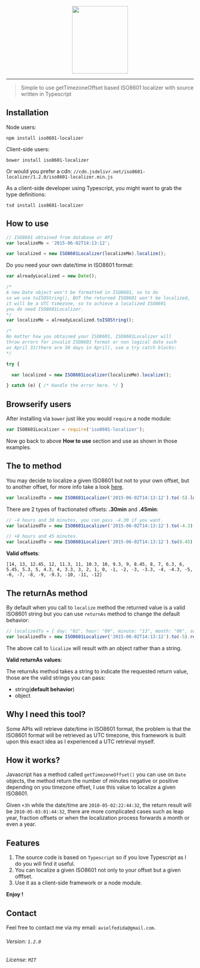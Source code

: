 <p align="center">
	<img height="181" width="150" src="http://i.imgur.com/070F7jH.png">
</p>

---

> Simple to use getTimezoneOffset based ISO8601 localizer with source written in Typescript

## Installation

Node users:
```
npm install iso8601-localizer
```
Client-side users:
```
bower install iso8601-localizer
```

Or would you prefer a cdn: `//cdn.jsdelivr.net/iso8601-localizer/1.2.0/iso8601-localizer.min.js`

As a client-side developer using Typescript, you might want to grab the type definitions:

```
tsd install iso8601-localizer
```

## How to use

```javascript
// ISO8601 obtained from database or API
var localizeMe = '2015-06-02T14:13:12';

var localized = new ISO8601Localizer(localizeMe).localize();
```

Do you need your own date/time in ISO8601 format:

```javascript
var alreadyLocalized = new Date();

/*
A new Date object won't be formatted in ISO8601, so to do
so we use toISOString(), BUT the returned ISO8601 won't be localized,
it will be a UTC timezone, so to achieve a localized ISO8601
you do need ISO8601Localizer.
*/
var localizeMe = alreadyLocalized.toISOString();

/*
No matter how you obtained your ISO8601, ISO8601Localizer will
throw errors for invalid ISO8601 format or non logical date such
as April 31(there are 30 days in April), use a try catch blocks:
*/

try {

  var localized = new ISO8601Localizer(localizeMe).localize();

} catch (e) { /* Handle the error here. */ }
```

## Browserify users

After installing via `bower` just like you would `require` a node module:
```javascript
var ISO8601Localizer = require('iso8601-localizer');
```

Now go back to above **How to use** section and use as shown in those examples.

## The to method

You may decide to localize a given ISO8601 but not to your own offset,
but to another offset, for more info take a look [here](https://www.wikiwand.com/en/List_of_UTC_time_offsets).

```javascript
var localizedTo = new ISO8601Localizer('2015-06-02T14:13:12').to(-5).localize();
```

There are 2 types of fractionated offsets: **.30min** and **.45min**:

```javascript
// -4 hours and 30 minutes, you can pass -4.30 if you want.
var localizedTo = new ISO8601Localizer('2015-06-02T14:13:12').to(-4.3).localize();

// +8 hours and 45 minutes.
var localizedTo = new ISO8601Localizer('2015-06-02T14:13:12').to(8.45).localize();
```

**Valid offsets**:

```
[14, 13, 12.45, 12, 11.3, 11, 10.3, 10, 9.3, 9, 8.45, 8, 7, 6.3, 6, 5.45, 5.3, 5, 4.3, 4, 3.3, 3, 2, 1, 0, -1, -2, -3, -3.3, -4, -4.3, -5, -6, -7, -8, -9, -9.3, -10, -11, -12]
```

## The returnAs method

By default when you call to `localize` method the returned value is a valid ISO8601 string but you can use `returnAs` method to change the default behavior:

```javascript
// localizedTo = { day: "02", hour: "09", minute: "13", month: "06", second: "12", year: "2015" }
var localizedTo = new ISO8601Localizer('2015-06-02T14:13:12').to(-5).returnAs('object').localize();
```

The above call to `licalize` will result with an object rather than a string.

**Valid returnAs values**:

The returnAs method takes a string to indicate the requested return value, those are the valid strings you can pass:

* string(**default behavior**)
* object

## Why I need this tool?

Some APIs will retrieve date/time in ISO8601 format, the problem is that the ISO8601 format will be
retrieved as UTC timezone, this framework is built upon this exact idea as I experienced a UTC retrieval myself.

## How it works?

Javascript has a method called `getTimezoneOffset()` you can use on `Date` objects, the method return the number of minutes negative or positive depending on you timezone offset, I use this value to localize a given ISO8601.

Given `+3h` while the date/time are `2010-05-02:22:44:32`, the return result will be `2010-05-03:01:44:32`, there are more complicated cases such as leap year, fraction offsets or when the localization process forwards a month or even a year.

## Features

1. The source code is based on `Typescript` so if you love Typescript as I do you will find it useful.
2. You can localize a given ISO8601 not only to your offset but a given offfset.
3. Use it as a client-side framework or a node module.

**Enjoy !**

## Contact

Feel free to contact me via my email: `avielfedida@gmail.com`.

###### Version: `1.2.0`

###### License: `MIT`
